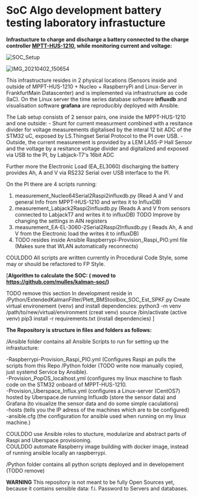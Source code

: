 # SoC Algo development battery testing laboratory infrastucture 


**Infrastucture to charge and discharge a battery connected to the charge controller [MPTT-HUS-1210](https://github.com/LibreSolar/mppt-1210-hus), while monitoring current and voltage:**


![SOC_Setup](https://user-images.githubusercontent.com/13488510/139695457-870b3181-8af0-4463-a811-158720de3773.png)


![IMG_20210402_150654](https://user-images.githubusercontent.com/13488510/139695525-7b8c8207-56b0-46ea-a0fc-d6cb0fe3aa57.jpg)


This infrastructure resides in 2 physical locations (Sensors inside and outside of MPPT-HUS-1210 + Nucleo + RaspberryPi and Linux-Server in FrankfurtMain Datascenter) and is implemented via infrastructure as code (IaC). On the Linux server the time series database software **influxdb** and visualisation software **grafana** are reproducibly deployed with Ansible. 
   
   The Lab setup consists of 2 sensor pairs, one inside the MPPT-HUS-1210 and one outside: 
     - Shunt for current measurment combined with a resitance divider for voltage measurements digitalised by the interal 12 bit ADC of the STM32 uC, exposed by LS.Thingset Serial Protocol to the PI over USB. 
     - Outside, the current measurement is provided by a LEM LA55-P Hall Sensor and the voltage by a resitance voltage divider and digitalized and exposed via USB to the PI, by Labjack-T7's 16bit ADC
   
   Further more the Electronic Load (EA_EL3060) discharging the battery provides Ah, A and V via RS232 Serial over USB interface to the PI. 
   
   On the PI there are 4 scripts running:
   
   1. measurement_Nucleo64Serial2Raspi2influxdb.py (Read A and V and general Info from MPPT-HUS-1210 and writes it to InfluxDB)
   2. measurement_Labjack2Raspi2influxdb.py (Reads A and V from sensors connected to LabjackT7 and writes it to influxDB) TODO Improve by changing the settings in AIN registers
   3. measurement_EA-EL-3060-2Serial2Raspi2Influxdb.py ( Reads Ah, A and V from the Electronic load the writes it to influxDB)
   4. TODO resides inside Ansible Raspberrypi-Provision_Raspi_PIO.yml file (Makes sure that WLAN automatically reconnects)
   
   
   COULDDO All scripts are written currently in Procedural Code Style, some may or should be refactored to FP Style. 

[**Algorithm to calculate the SOC: ( moved to  https://github.com/mulles/kalman-soc/)** 
   
   TODO remove this section
   In development reside in /Python/ExtendedKalmanFilter/Plett_BMStoolbox_SOC_Est_SPKF.py 
   Create virtual environement (venv) and install dependencies:
   python3 -m venv /path/to/new/virtual/environment (creat venv)
   source <venv>/bin/activate (active venv)
   pip3 install -r requirements.txt (install dependencies) ]
   
**The Repository is structure in files and folders as follows:**

/Ansible folder contains all Ansible Scripts to run for setting up the infrastucture: 
   
 -Raspberrypi-Provision_Raspi_PIO.yml (Configures Raspi an pulls the scripts from this Repo /Python folder (TODO write now manually copied, just systemd Service     by Ansible).  
 -Provision_PopOS_localhost.yml (configures my linux maschine to flash code on the STM32 onboard of MPPT-HUS-1210.  
 -Provision_Uberspace_Influx.yml (configures a Linux-server (CentOS7) hosted by Uberspace.de running Influxdb (store the sensor data) and Grafana (to visualize     the sensor data and do some simple caculations)    
 -hosts (tells you the IP adress of the machines which are to be configured)  
 -ansible.cfg (the configuration for ansible used when running on my linux machine.)  
 
 COULDDO use Ansible roles to stucture, modularize and abstract parts of Raspi and Uberspace provisioning.  
 COULDDO automate Raspberry image building with docker image, instead of running ansible locally an raspberrypi.     

/Python folder contains all python scripts deployed and in developement (TODO remove)  

**WARNING** This repository is not meant to be fully Open Sources yet, because it contains sensible data: f.i. Password to Servers and databases. 
